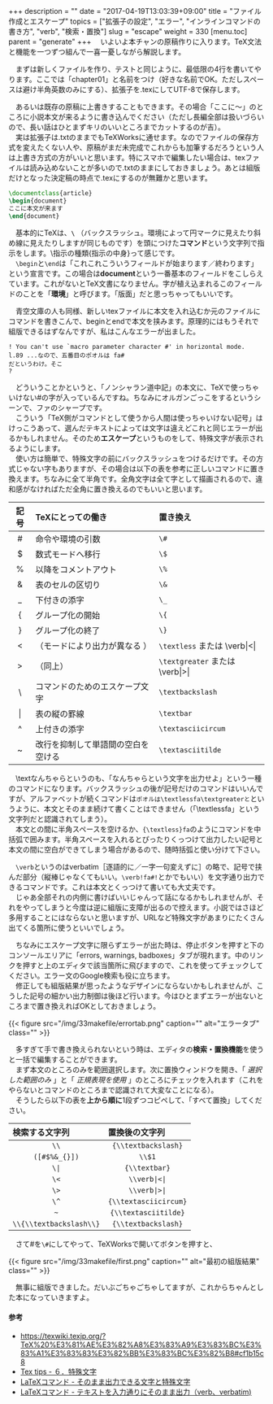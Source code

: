+++
description = ""
date = "2017-04-19T13:03:39+09:00"
title = "ファイル作成とエスケープ"
topics = ["拡張子の設定", "エラー", "インラインコマンドの書き方", "verb", "検索・置換"]
slug = "escape"
weight = 330
[menu.toc]
    parent = "generate"
+++
&#x3000;いよいよ本チャンの原稿作りに入ります。TeX文法と機能を一つずつ組んで一喜一憂しながら解説します。

　まずは新しくファイルを作り、テストと同じように、最低限の4行を書いてやります。ここでは「chapter01」と名前をつけ（好きな名前でOK。ただしスペースは避け半角英数のみにする）、拡張子を.texにしてUTF-8で保存します。

　あるいは既存の原稿に上書きすることもできます。その場合「ここに～」のところに小説本文が来るように書き込んでください（ただし長編全部は扱いづらいので、長い話はひとまずキリのいいところまでカットするのが吉）。  
　実は拡張子は.txtのままでもTeXWorksに通せます。なのでファイルの保存方式を変えたくない人や、原稿がまだ未完成でこれからも加筆するだろうという人は上書き方式の方がいいと思います。特にスマホで編集したい場合は、texファイルは読み込めないことが多いので.txtのままにしておきましょう。あとは組版だけとなった決定稿の時点で.texにするのが無難かと思います。

```latex
\documentclass{article}
\begin{document}
ここに本文が来ます
\end{document}
```

　基本的にTeXは、**`\`** （バックスラッシュ。環境によって円マークに見えたり斜め線に見えたりしますが同じものです）を頭につけた**コマンド**という文字列で指示をします。\指示の種類{指示の中身}って感じです。  
　`\begin`と`\end`は「これこれこういうフィールドが始まります／終わります」という宣言です。この場合は**document**という一番基本のフィールドをこしらえています。これがないとTeX文書になりません。字が植え込まれるこのフィールドのことを「**環境**」と呼びます。「版面」だと思っちゃってもいいです。

　青空文庫の人も同様、新しいtexファイルに本文を入れ込むか元のファイルにコマンドを書きこんで、beginとendで本文を挟みます。原理的にはもうそれで組版できるはずなんですが、私はこんなエラーが出ました。

    ! You can't use `macro parameter character #' in horizontal mode.
    l.89 ...なので、五番目のポオルは fa#
    だというわけ。そこ
    ?

　どういうことかというと、「ノンシャラン道中記」の本文に、TeXで使っちゃいけない#の字が入っているんですね。ちなみにオルガンごっこをするというシーンで、ファのシャープです。  
　こういう「TeX側がコマンドとして使うから人間は使っちゃいけない記号」はけっこうあって、選んだテキストによっては文字は違えどこれと同じエラーが出るかもしれません。そのため**エスケープ**というものをして、特殊文字が表示されるようにします。  
　使い方は簡単で、特殊文字の前にバックスラッシュをつけるだけです。その方式じゃない字もありますが、その場合は以下の表を参考に正しいコマンドに置き換えます。ちなみに全て半角です。全角文字は全て字として描画されるので、違和感がなければただ全角に置き換えるのでもいいと思います。

|記号|TeXにとっての働き|置き換え|
|:--:|:---------|:------|
| # | 命令や環境の引数 | `\#` |
| $ | 数式モードへ移行 | `\$` |
| % | 以降をコメントアウト | `\%` |
| & | 表のセルの区切り | `\&` |
| _ | 下付きの添字 | `\_` |
| { | グループ化の開始 | `\{` |
| } | グループ化の終了 | `\}` |
| &lt; | （モードにより出力が異なる ）| `\textless` または \verb\|<\| |
| &gt; | （同上） | `\textgreater` または \verb\|>\| |
| \\ | コマンドのためのエスケープ文字 | `\textbackslash` |
| \| | 表の縦の罫線 | `\textbar` |
| ^ | 上付きの添字 | `\textasciicircum` |
| ~ | 改行を抑制して単語間の空白を空ける| `\textasciitilde` |

　\textなんちゃらというのも、「なんちゃらという文字を出力せよ」という一種のコマンドになります。バックスラッシュの後が記号だけのコマンドはいいんですが、アルファベットが続くコマンドは`ポオルは\textlessfa\textgreaterと`というように、本文とそのまま続けて書くことはできません（「\textlessfa」という文字列だと認識されてしまう）。  
　本文との間に半角スペースを空けるか、`{\textless}fa`のようにコマンドを中括弧で囲みます。半角スペースを入れるとぴったりくっつけて出力したい記号と本文の間に空白ができてしまう場合があるので、随時括弧と使い分けて下さい。

　`\verb`というのはverbatim［逐語的に／一字一句変えずに］の略で、記号で挟んだ部分（縦棒じゃなくてもいい。`\verb!fa#!`とかでもいい）を文字通り出力できるコマンドです。これは本文とくっつけて書いても大丈夫です。  
　じゃあ全部それの内側に書けばいいじゃんって話になるかもしれませんが、それをやってしまうと今度は逆に組版に支障が出るので控えます。小説ではさほど多用することにはならないと思いますが、URLなど特殊文字があまりにたくさん出てくる箇所に使うといいでしょう。

　ちなみにエスケープ文字に限らずエラーが出た時は、停止ボタンを押すと下のコンソールエリアに「errors, warnings, badboxes」タブが現れます。中のリンクを押すと上のエディタで該当箇所に飛びますので、これを使ってチェックしてください。エラー文のGoogle検索も役に立ちます。  
　修正しても組版結果が思ったようなデザインにならないかもしれませんが、こうした記号の細かい出力制御は後ほど行います。今はひとまずエラーが出ないところまで置き換えればOKとしておきましょう。  

{{< figure src="/img/33makefile/errortab.png" caption="" alt="エラータブ" class="" >}}

　多すぎて手で書き換えられないという時は、エディタの**検索・置換機能**を使うと一括で編集することができます。  
　まず本文のところのみを範囲選択します。次に置換ウィンドウを開き、「 _選択した範囲のみ_ 」と「 _正規表現を使用_ 」のところにチェックを入れます（これをやらないとコマンドのところまで認識されて大変なことになる）。  
　そうしたら以下の表を**上から順に**1段ずつコピペして、「すべて置換」してください。

<table>
<thead>
<tr>
<th align="left">検索する文字列</th>
<th align="left">置換後の文字列</th>
</tr>
</thead>
<tbody>
<tr>
<td align="center"><code>&#092;&#092;</code></td>
<td align="center"><code>{&#092;&#092;textbackslash}</code></td>
</tr>
<tr>
<td align="center"><code>([&#35;&#36;&#37;&amp;&#95;&#123;&#125;])</code></td>
<td align="center"><code>&#092;&#092;$1</code></td>
</tr>
<tr>
<td align="center"><code>&#092;|</code></td>
<td align="center"><code>{&#092;&#092;textbar}</code></td>
</tr>
<tr>
<td align="center"><code>&#092;&lt;</code></td>
<td align="center"><code>&#092;&#092;verb|&lt;|</code></td>
</tr>
<tr>
<td align="center"><code>&#092;&gt;</code></td>
<td align="center"><code>&#092;&#092;verb|&gt;|</code></td>
</tr>
<tr>
<td align="center"><code>&#092;&#94;</code></td>
<td align="center"><code>{&#092;&#092;textasciicircum}</code></td>
</tr>
<tr>
<td align="center"><code>~</code></td>
<td align="center"><code>{&#092;&#092;textasciitilde}</code></td>
</tr>
<tr>
<td align="center"><code>&#092;&#092;{&#092;&#092;textbackslash&#092;&#092;}</code></td>
<td align="center"><code>{&#092;&#092;textbackslash}</code></td>
</tr>
</tbody>
</table>

　さて#を`\#`にしてやって、TeXWorksで開いてボタンを押すと、

{{< figure src="/img/33makefile/first.png" caption="" alt="最初の組版結果" class="" >}}

　無事に組版できました。だいぶごちゃごちゃしてますが、これからちゃんとした本になっていきますよ。

#### 参考

- https://texwiki.texjp.org/?TeX%20%E3%81%AE%E3%82%A8%E3%83%A9%E3%83%BC%E3%83%A1%E3%83%83%E3%82%BB%E3%83%BC%E3%82%B8#cf1b15c8
- [Tex tips - ６．特殊文字](http://osksn2.hep.sci.osaka-u.ac.jp/~naga/miscellaneous/tex/tex-tips6.html)
- [LaTeXコマンド - そのまま出力できる文字と特殊文字](https://medemanabu.net/latex/special-character/)
- [LaTeXコマンド - テキストを入力通りにそのまま出力（verb、verbatim)](https://medemanabu.net/latex/verb-verbatim/)

